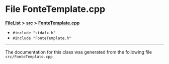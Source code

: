 

# File FonteTemplate.cpp



[**FileList**](files.md) **>** [**src**](dir_68267d1309a1af8e8297ef4c3efbcdba.md) **>** [**FonteTemplate.cpp**](FonteTemplate_8cpp.md)





* `#include "stdafx.h"`
* `#include "FonteTemplate.h"`


































































------------------------------
The documentation for this class was generated from the following file `src/FonteTemplate.cpp`

